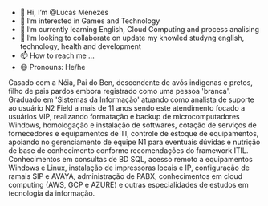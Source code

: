 - 👋 Hi, I’m @Lucas Menezes
- 👀 I’m interested in Games and Technology
- 🌱 I’m currently learning English, Cloud Computing and process analising
- 💞️ I’m looking to collaborate on update my knowled studyng english, technology, health and development 
- 📫 How to reach me [...](https://www.linkedin.com/in/lucasnascimentodemenezes/)
- 😄 Pronouns: He/he

Casado com a Néia, Pai do Ben, descendente de avós indígenas e pretos, filho de pais pardos embora registrado como uma pessoa 'branca'. Graduado em 'Sistemas da Informação' atuando como analista de suporte ao usuário N2 Field a mais de 11 anos sendo este atendimento focado a usuários VIP, realizando formatação e backup de microcomputadores Windows, homologação e instalação de softwares, cotação de serviços de fornecedores e equipamentos de TI, controle de estoque de equipamentos, apoiando no gerenciamento de equipe N1 para eventuais dúvidas e nutrição de base de conhecimento conforme recomendações do framework ITIL. Conhecimentos em consultas de BD SQL, acesso remoto a equipamentos Windows e Linux, instalação de impressoras locais e IP, configuração de ramais SIP e AVAYA, administração de PABX, conhecimentos em cloud computing (AWS, GCP e AZURE) e outras especialidades de estudos em tecnologia da informação.

